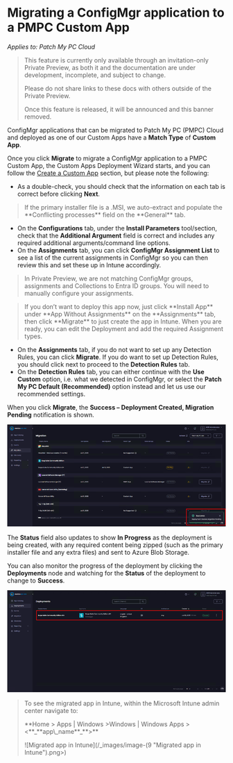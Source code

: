 # Migrating a ConfigMgr application to a PMPC Custom App

_Applies to: Patch My PC Cloud_

<blockquote class="wp-block-quote is-important">
<p>This feature is currently only available through an invitation-only Private Preview, as both it and the documentation are under development, incomplete, and subject to change.</p>
<p>Please do not share links to these docs with others outside of the Private Preview.</p>
<p>Once this feature is released, it will be announced and this banner removed.</p>
</blockquote>

ConfigMgr applications that can be migrated to Patch My PC (PMPC) Cloud and deployed as one of our Custom Apps have a **Match Type** of **Custom App**.

Once you click **Migrate** to migrate a ConfigMgr application to a PMPC Custom App, the Custom Apps Deployment Wizard starts, and you can follow the [Create a Custom App](../../custom-apps/create-a-custom-app/) section, but please note the following:

* As a double-check, you should check that the information on each tab is correct before clicking **Next**.

<blockquote class="wp-block-quote is-note">
<p>If the primary installer file is a .MSI, we auto-extract and populate the **Conflicting processes** field on the **General** tab.</p>
</blockquote>

* On the **Configurations** tab, under the **Install Parameters** tool/section, check that the **Additional Argument** field is correct and includes any required additional arguments/command line options.
* On the **Assignments** tab, you can click **ConfigMgr Assignment List** to see a list of the current assignments in ConfigMgr so you can then review this and set these up in Intune accordingly.

<blockquote class="wp-block-quote is-important">
<p>In Private Preview, we are not matching ConfigMgr groups, assignments and Collections to Entra ID groups. You will need to manually configure your assignments.</p>
</blockquote>

<blockquote class="wp-block-quote is-tip">
<p>If you don’t want to deploy this app now, just click **Install App** under **App Without Assignments** on the **Assignments** tab, then click **Migrate** to just create the app in Intune. When you are ready, you can edit the Deployment and add the required Assignment types.</p>
</blockquote>

* On the **Assignments** tab, if you do not want to set up any Detection Rules, you can click **Migrate**. If you do want to set up Detection Rules, you should click next to proceed to the **Detection Rules** tab.
* On the **Detection Rules** tab, you can either continue with the **Use Custom** option, i.e. what we detected in ConfigMgr, or select the **Patch My PC Default (Recommended)** option instead and let us use our recommended settings.

When you click **Migrate**, the **Success – Deployment Created, Migration Pending** notification is shown.

!["Migrate, the Success – Deployment Created, Migration Pending" notification](/_images/image-(7).png "“Migrate, the Success – Deployment Created, Migration Pending” notification")

The **Status** field also updates to show **In Progress** as the deployment is being created, with any required content being zipped (such as the primary installer file and any extra files) and sent to Azure Blob Storage.

You can also monitor the progress of the deployment by clicking the **Deployments** node and watching for the **Status** of the deployment to change to **Success**.

![Monitoring the status of the deployment](/_images/image-(8).png "Monitoring the status of the deployment")

<blockquote class="wp-block-quote is-tip">
<p>To see the migrated app in Intune, within the Microsoft Intune admin center navigate to:</p>
<p>**Home > Apps | Windows >Windows | Windows Apps ><**_**app\_name**_**>**</p>
<p>![Migrated app in Intune](/_images/image-(9 "Migrated app in Intune").png>)</p>
</blockquote>